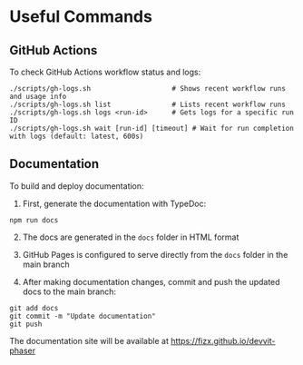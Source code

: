# Useful Commands

## GitHub Actions

To check GitHub Actions workflow status and logs:
```
./scripts/gh-logs.sh                    # Shows recent workflow runs and usage info
./scripts/gh-logs.sh list               # Lists recent workflow runs
./scripts/gh-logs.sh logs <run-id>      # Gets logs for a specific run ID
./scripts/gh-logs.sh wait [run-id] [timeout] # Wait for run completion with logs (default: latest, 600s)
```

## Documentation

To build and deploy documentation:

1. First, generate the documentation with TypeDoc:
```
npm run docs
```

2. The docs are generated in the `docs` folder in HTML format
   
3. GitHub Pages is configured to serve directly from the `docs` folder in the main branch

4. After making documentation changes, commit and push the updated docs to the main branch:
```
git add docs
git commit -m "Update documentation"
git push
```

The documentation site will be available at https://fizx.github.io/devvit-phaser